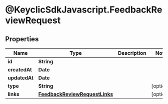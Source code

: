 # @KeyclicSdkJavascript.FeedbackReviewRequest

## Properties
Name | Type | Description | Notes
------------ | ------------- | ------------- | -------------
**id** | **String** |  | 
**createdAt** | **Date** |  | 
**updatedAt** | **Date** |  | 
**type** | **String** |  | [optional] 
**links** | [**FeedbackReviewRequestLinks**](FeedbackReviewRequestLinks.md) |  | [optional] 


